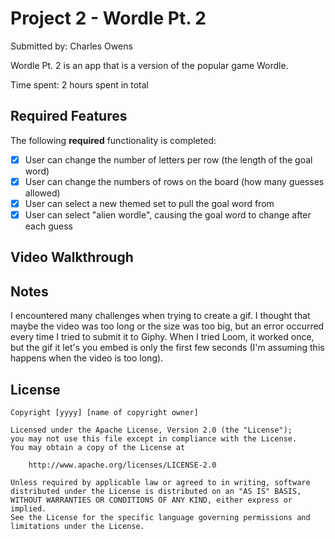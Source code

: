 # Project 2 - Wordle Pt. 2

Submitted by: Charles Owens

Wordle Pt. 2 is an app that is a version of the popular game Wordle.

Time spent: 2 hours spent in total

## Required Features

The following **required** functionality is completed:

- [X] User can change the number of letters per row (the length of the goal word)
- [X] User can change the numbers of rows on the board (how many guesses allowed)
- [X] User can select a new themed set to pull the goal word from
- [X] User can select "alien wordle", causing the goal word to change after each guess

## Video Walkthrough


## Notes

I encountered many challenges when trying to create a gif. I thought that maybe the video was too long or the size was too big, but an error occurred every time I tried to submit it to Giphy. When I tried Loom, it worked once, but the gif it let's you embed is only the first few seconds (I'm assuming this happens when the video is too long). 

## License

    Copyright [yyyy] [name of copyright owner]

    Licensed under the Apache License, Version 2.0 (the "License");
    you may not use this file except in compliance with the License.
    You may obtain a copy of the License at

        http://www.apache.org/licenses/LICENSE-2.0

    Unless required by applicable law or agreed to in writing, software
    distributed under the License is distributed on an "AS IS" BASIS,
    WITHOUT WARRANTIES OR CONDITIONS OF ANY KIND, either express or implied.
    See the License for the specific language governing permissions and
    limitations under the License.